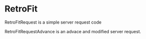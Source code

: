 # RetroFit

RetroFitRequest is a simple server request code

RetroFitRequestAdvance is an advace and modified server request.
